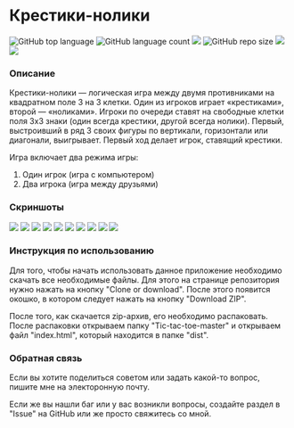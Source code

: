 <h1>Крестики-нолики</h1>
<p>
  <img alt="GitHub top language" src="https://img.shields.io/github/languages/top/CreativeRusBear/Tic-tac-toe.svg">
  <img alt="GitHub language count" src="https://img.shields.io/github/languages/count/CreativeRusBear/Tic-tac-toe.svg">
  <img src="https://img.shields.io/badge/dependencies-up%20to%20date-brightgreen.svg">
  <img alt="GitHub repo size" src="https://img.shields.io/github/repo-size/CreativeRusBear/Tic-tac-toe.svg">
  <a href="https://github.com/CreativeRusBear/Tic-tac-toe/blob/master/LICENSE">
    <img src="https://img.shields.io/badge/license-MIT-green.svg">
  </a>
  <img src="https://img.shields.io/badge/version-v1.2.0-blue.svg">
</p>
<h3>Описание</h3>
<p>Крестики-нолики — логическая игра между двумя противниками на квадратном поле 3 на 3 клетки. Один из игроков играет «крестиками», второй — «ноликами». Игроки по очереди ставят на свободные клетки поля 3х3 знаки (один всегда крестики, другой всегда нолики). Первый, выстроивший в ряд 3 своих фигуры по вертикали, горизонтали или диагонали, выигрывает. Первый ход делает игрок, ставящий крестики.</p>
<p>Игра включает два режима игры:</p>
<ol>
  <li>Один игрок (игра с компьютером)
  <li>Два игрока (игра между друзьями)
</ol>
<h3>Скриншоты</h3>
<img src="https://user-images.githubusercontent.com/37180024/50479925-158bee00-09ea-11e9-84a4-e52a1ac4b54f.jpg">
<img src="https://user-images.githubusercontent.com/37180024/50479926-158bee00-09ea-11e9-8978-f9e285eca048.jpg">
<img src="https://user-images.githubusercontent.com/37180024/50479927-16248480-09ea-11e9-8f55-40c688328b2e.jpg">
<img src="https://user-images.githubusercontent.com/37180024/50479928-16248480-09ea-11e9-81be-389c25a5429e.jpg">
<img src="https://user-images.githubusercontent.com/37180024/50479929-16248480-09ea-11e9-84f9-bb030ec5c88e.jpg">
<img src="https://user-images.githubusercontent.com/37180024/50479930-16bd1b00-09ea-11e9-9548-a85b5327c1e4.jpg">
<img src="https://user-images.githubusercontent.com/37180024/50479931-16bd1b00-09ea-11e9-8808-eb50ece251d7.jpg">
<img src="https://user-images.githubusercontent.com/37180024/50479922-14f35780-09ea-11e9-963b-d7fff17fac01.jpg">
<img src="https://user-images.githubusercontent.com/37180024/50479923-14f35780-09ea-11e9-92cc-1572afd27efa.jpg">
<img src="https://user-images.githubusercontent.com/37180024/50480037-b11d5e80-09ea-11e9-82b0-ac94a15bb6dc.jpg">

<h3>Инструкция по использованию</h3>
<p>Для того, чтобы начать использовать данное приложение необходимо скачать все необходимые файлы. Для этого на странице репозитория нужно нажать на кнопку "Clone or download". После этого появится окошко, в котором следует нажать на кнопку "Download ZIP".</p>
<p>После того, как скачается zip-архив, его необходимо распаковать. После распаковки открываем папку "Tic-tac-toe-master" и открываем файл "index.html", который находится в папке "dist".</p>

<h3>Обратная связь</h3>
<p>Если вы хотите поделиться советом или задать какой-то вопрос, пишите мне на электоронную почту.</p>
<p>Если же вы нашли баг или у вас возникли вопросы, создайте раздел в "Issue" на GitHub или же просто свяжитесь со мной.</p>
